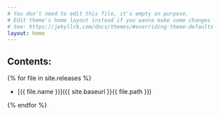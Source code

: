```yaml
---
# You don't need to edit this file, it's empty on purpose.
# Edit theme's home layout instead if you wanna make some changes
# See: https://jekyllrb.com/docs/themes/#overriding-theme-defaults
layout: home
---
```


## Contents:

{% for file in site.releases %}

- [{{ file.name }}]({{ site.baseurl }}{{ file.path }})

{% endfor %}
